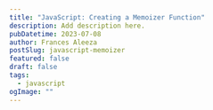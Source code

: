 ```yaml
---
title: "JavaScript: Creating a Memoizer Function"
description: Add description here.
pubDatetime: 2023-07-08
author: Frances Aleeza
postSlug: javascript-memoizer
featured: false
draft: false
tags:
  - javascript
ogImage: ""
---
```

